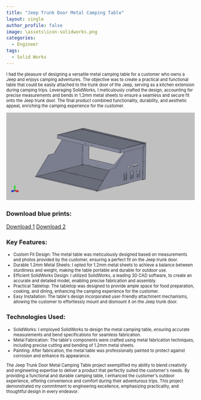 ```yaml
---
title: "Jeep Trunk Door Metal Camping Table"
layout: single
author_profile: false
image: \assets\icon-solidworks.png
categories:
  - Engineer
tags:
  - Solid Works
---
```


  <p style="font-size:0.8em">
    I had the pleasure of designing a versatile metal camping table for a customer who owns a Jeep and enjoys camping adventures. The objective was to create a practical and functional table that could be easily attached to the trunk door of the Jeep, serving as a kitchen extension during camping trips. Leveraging SolidWorks, I meticulously crafted the design, accounting for precise measurements and bends in 1.2mm metal sheets to ensure a seamless and secure fit onto the Jeep trunk door. The final product combined functionality, durability, and aesthetic appeal, enriching the camping experience for the customer.
  </p>
  <img src="\assets\jeep-table-1.png" alt="Jeep Trunk Door Metal Camping Table" class="image">
  <p></p>
  <h3>Download blue prints:</h3>
  <a href="\assets\jeep-table-1.PDF" download>Download 1</a>
  <a href="\assets\jeep-table-2.PDF" download>Download 2</a>
  <h3>Key Features:</h3>
  <ul style="font-size:0.8em">
    <li>Custom Fit Design: The metal table was meticulously designed based on measurements and photos provided by the customer, ensuring a perfect fit on the Jeep trunk door.</li>
    <li>Durable 1.2mm Metal Sheets: I opted for 1.2mm metal sheets to achieve a balance between sturdiness and weight, making the table portable and durable for outdoor use.</li>
    <li>Efficient SolidWorks Design: I utilized SolidWorks, a leading 3D CAD software, to create an accurate and detailed model, enabling precise fabrication and assembly.</li>
    <li>Practical Tabletop: The tabletop was designed to provide ample space for food preparation, cooking, and dining, enhancing the camping experience for the customer.</li>
    <li>Easy Installation: The table's design incorporated user-friendly attachment mechanisms, allowing the customer to effortlessly mount and dismount it on the Jeep trunk door.</li>
  </ul>
  <h3>Technologies Used:</h3>
  <ul style="font-size:0.8em">
    <li>SolidWorks: I employed SolidWorks to design the metal camping table, ensuring accurate measurements and bend specifications for seamless fabrication.</li>
    <li>Metal Fabrication: The table's components were crafted using metal fabrication techniques, including precise cutting and bending of 1.2mm metal sheets.</li>
    <li>Painting: After fabrication, the metal table was professionally painted to protect against corrosion and enhance its appearance.</li>
  </ul>
  <p style="font-size:0.8em">
    The Jeep Trunk Door Metal Camping Table project exemplified my ability to blend creativity and engineering expertise to deliver a product that perfectly suited the customer's needs. By providing a functional and durable camping table, I enhanced the customer's outdoor experience, offering convenience and comfort during their adventurous trips. This project demonstrated my commitment to engineering excellence, emphasizing practicality, and thoughtful design in every endeavor.
  </p>